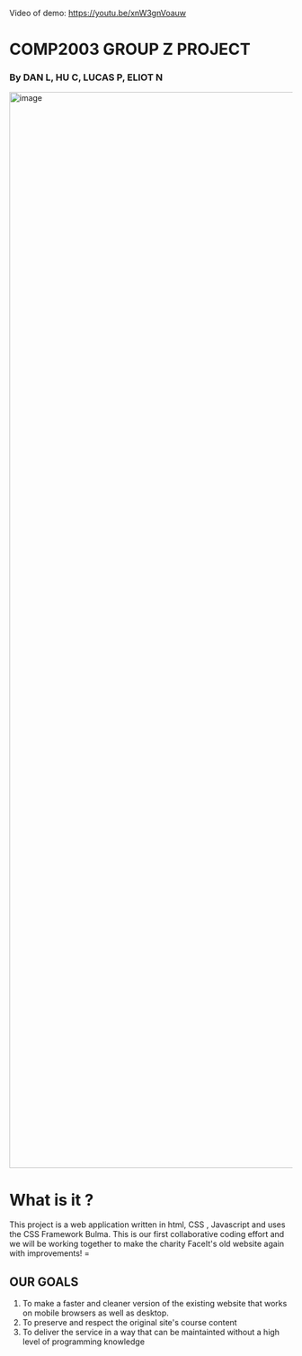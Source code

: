 Video of demo:
https://youtu.be/xnW3gnVoauw

# COMP2003 GROUP Z PROJECT #

### By DAN L, HU C, LUCAS P, ELIOT N ###


<img width="1912" alt="image" src="https://user-images.githubusercontent.com/91668519/211835805-2ca49a0c-a769-43db-b2bb-02095fc968b2.png">

  
  # What is it ? #
 This project is a web application written in html, CSS , Javascript and uses the CSS Framework Bulma. This is our first collaborative coding effort and we will be working together to make the charity FaceIt's old website again with improvements! =
 
 ## OUR GOALS ##
 1) To make a faster and cleaner version of the existing website that works on mobile browsers as well as desktop.
 2) To preserve and respect the original site's course content
 3) To deliver the service in a way that can be maintainted without a high level of programming knowledge 
 
 
